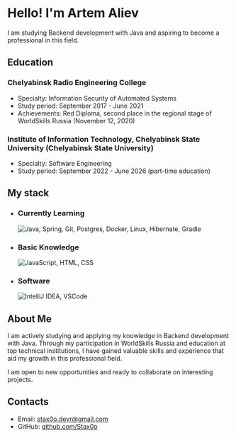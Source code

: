# Hello! I'm Artem Aliev

I am studying Backend development with Java and aspiring to become a professional in this field.

## Education

### Chelyabinsk Radio Engineering College

- Specialty: Information Security of Automated Systems
- Study period: September 2017 - June 2021
- Achievements: Red Diploma, second place in the regional stage of WorldSkills Russia (November 12, 2020)

### Institute of Information Technology, Chelyabinsk State University (Chelyabinsk State University)

- Specialty: Software Engineering
- Study period: September 2022 - June 2026 (part-time education)

<div>
  <h2><b>My stack</b></h2>
  <ul>
    <li>
      <h3>Currently Learning</h3>
      <img src="https://skillicons.dev/icons?i=java,spring,git,postgres,docker,linux,hibernate,gradle&perline=6" alt="Java, Spring, Git, Postgres, Docker, Linux, Hibernate, Gradle" />
    </li>
    <li>
      <h3>Basic Knowledge</h3>
      <img src="https://skillicons.dev/icons?i=js,html,css&perline=7" alt="JavaScript, HTML, CSS" />
    </li>
    <li>
      <h3>Software</h3>
      <img src="https://skillicons.dev/icons?i=idea,vscode&perline=7" alt="IntelliJ IDEA, VSCode" />
    </li>
  </ul>
</div>

## About Me

I am actively studying and applying my knowledge in Backend development with Java. Through my participation in WorldSkills Russia and education at top technical institutions, I have gained valuable skills and experience that aid my growth in this professional field.

I am open to new opportunities and ready to collaborate on interesting projects.

## Contacts

- Email: [stax0o.devr@gmail.com](mailto:stax0o.devr@gmail.com)
- GitHub: [github.com/Stax0o](https://github.com/Stax0o)
